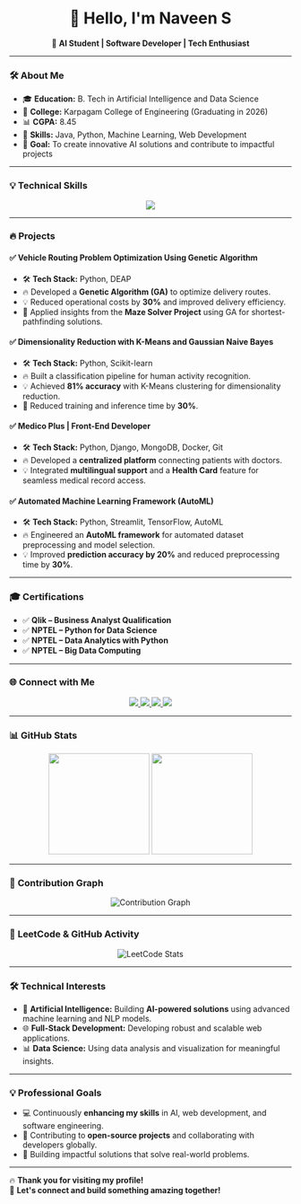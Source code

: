 <h1 align="center">👋 Hello, I'm Naveen S</h1>
<p align="center">
🚀 <b>AI Student | Software Developer | Tech Enthusiast</b>  
</p>

---

### 🛠️ **About Me**
- 🎓 **Education:** B. Tech in Artificial Intelligence and Data Science  
- 🏫 **College:** Karpagam College of Engineering (Graduating in 2026)  
- 📊 **CGPA:** 8.45  
- 🌟 **Skills:** Java, Python, Machine Learning, Web Development  
- 🎯 **Goal:** To create innovative AI solutions and contribute to impactful projects  

---

### 💡 **Technical Skills**
<p align="center">
  <img src="https://skillicons.dev/icons?i=python,java,tensorflow,mongodb,docker,git,github,vscode,streamlit,react" />
</p>

---

### 🔥 **Projects**
#### ✅ **Vehicle Routing Problem Optimization Using Genetic Algorithm**
- 🛠️ **Tech Stack:** Python, DEAP  
- 🔥 Developed a **Genetic Algorithm (GA)** to optimize delivery routes.  
- 💡 Reduced operational costs by **30%** and improved delivery efficiency.  
- 🚀 Applied insights from the **Maze Solver Project** using GA for shortest-pathfinding solutions.  

#### ✅ **Dimensionality Reduction with K-Means and Gaussian Naive Bayes**
- 🛠️ **Tech Stack:** Python, Scikit-learn  
- 🔥 Built a classification pipeline for human activity recognition.  
- 💡 Achieved **81% accuracy** with K-Means clustering for dimensionality reduction.  
- 🚀 Reduced training and inference time by **30%**.  

#### ✅ **Medico Plus | Front-End Developer**
- 🛠️ **Tech Stack:** Python, Django, MongoDB, Docker, Git  
- 🔥 Developed a **centralized platform** connecting patients with doctors.  
- 💡 Integrated **multilingual support** and a **Health Card** feature for seamless medical record access.  

#### ✅ **Automated Machine Learning Framework (AutoML)**  
- 🛠️ **Tech Stack:** Python, Streamlit, TensorFlow, AutoML  
- 🔥 Engineered an **AutoML framework** for automated dataset preprocessing and model selection.  
- 💡 Improved **prediction accuracy by 20%** and reduced preprocessing time by **30%**.  

---

### 🎓 **Certifications**
- ✅ **Qlik – Business Analyst Qualification**  
- ✅ **NPTEL – Python for Data Science**  
- ✅ **NPTEL – Data Analytics with Python**  
- ✅ **NPTEL – Big Data Computing**

---

### 🌐 **Connect with Me**
<p align="center">
  <a href="https://leetcode.com/u/naveenselvan/">
    <img src="https://img.shields.io/badge/LeetCode-FFA116?style=for-the-badge&logo=leetcode&logoColor=black" />
  </a>
  <a href="https://github.com/naveencreation">
    <img src="https://img.shields.io/badge/GitHub-181717?style=for-the-badge&logo=github" />
  </a>
  <a href="https://www.linkedin.com/in/naveen0004/">
    <img src="https://img.shields.io/badge/LinkedIn-0A66C2?style=for-the-badge&logo=linkedin&logoColor=white" />
  </a>
  <a href="mailto:naveenselvan0004@gmail.com">
    <img src="https://img.shields.io/badge/Email-red?style=for-the-badge&logo=gmail" />
  </a>
</p>

---

### 📊 **GitHub Stats**
<p align="center">
  <img src="https://github-readme-stats.vercel.app/api?username=naveencreation&show_icons=true&theme=calm" height="180em" />
  <img src="https://github-readme-streak-stats.herokuapp.com/?user=naveencreation&theme=calm" height="180em" />
</p>

---

### 🚀 **Contribution Graph**
<p align="center">
  <img src="https://github-readme-activity-graph.vercel.app/graph?username=naveencreation&theme=github" alt="Contribution Graph" />
</p>

---

### 🚀 **LeetCode & GitHub Activity**
<p align="center">
  <img src="https://leetcard.jacoblin.cool/naveenselvan?ext=heatmap" alt="LeetCode Stats" />
</p>

---

### 🛠️ **Technical Interests**
- 🤖 **Artificial Intelligence:** Building **AI-powered solutions** using advanced machine learning and NLP models.  
- 🌐 **Full-Stack Development:** Developing robust and scalable web applications.  
- 📊 **Data Science:** Using data analysis and visualization for meaningful insights.  

---

### 💡 **Professional Goals**
- 💻 Continuously **enhancing my skills** in AI, web development, and software engineering.  
- 🌟 Contributing to **open-source projects** and collaborating with developers globally.  
- 🚀 Building impactful solutions that solve real-world problems.  

---

🔥 **Thank you for visiting my profile!**  
🌟 **Let's connect and build something amazing together!**
